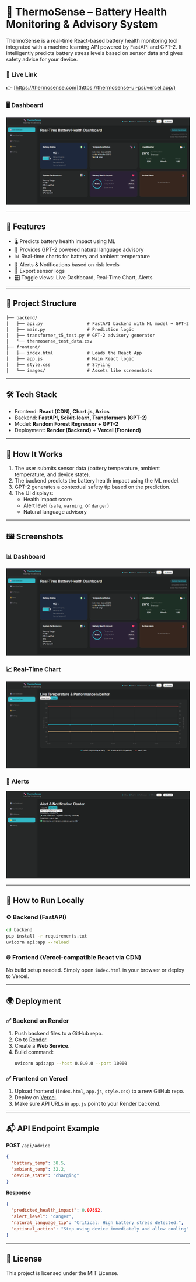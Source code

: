 # 🔋 ThermoSense – Battery Health Monitoring & Advisory System

ThermoSense is a real-time React-based battery health monitoring tool integrated with a machine learning API powered by FastAPI and GPT-2. It intelligently predicts battery stress levels based on sensor data and gives safety advice for your device.
### 📡 Live Link 
👉 [https://thermosense.com](https://thermosense-ui-psi.vercel.app/)

### 🖥️ Dashboard
![Dashboard](https://github.com/TanushriS/assets/blob/main/dashboard.png)

---

## 🚀 Features

- 🌡️ Predicts battery health impact using ML
- 🤖 Provides GPT-2 powered natural language advisory
- 📊 Real-time charts for battery and ambient temperature
- 🚨 Alerts & Notifications based on risk levels
- 📁 Export sensor logs
- 🎛️ Toggle views: Live Dashboard, Real-Time Chart, Alerts

---

## 📂 Project Structure

```
├── backend/
│   ├── api.py                 # FastAPI backend with ML model + GPT-2
│   ├── main.py                # Prediction logic
│   ├── transformer_t5_test.py # GPT-2 advisory generator
│   └── thermosense_test_data.csv
├── frontend/
│   ├── index.html             # Loads the React App
│   ├── app.js                 # Main React logic
│   ├── style.css              # Styling
│   └── images/                # Assets like screenshots
```

---

## 🛠️ Tech Stack

- Frontend: **React (CDN), Chart.js, Axios**
- Backend: **FastAPI, Scikit-learn, Transformers (GPT-2)**
- Model: **Random Forest Regressor + GPT-2**
- Deployment: **Render (Backend)** + **Vercel (Frontend)**

---

## 🧪 How It Works

1. The user submits sensor data (battery temperature, ambient temperature, and device state).
2. The backend predicts the battery health impact using the ML model.
3. GPT-2 generates a contextual safety tip based on the prediction.
4. The UI displays:
   - Health impact score
   - Alert level (`safe`, `warning`, or `danger`)
   - Natural language advisory

---

## 🖼️ Screenshots

### 📊 Dashboard
![Live Dashboard](https://github.com/TanushriS/assets/blob/main/dashboard.png)

### 📈 Real-Time Chart
![Chart](https://github.com/TanushriS/assets/blob/main/chart%20views.png)

### 🚨 Alerts
![Alerts](https://github.com/TanushriS/assets/blob/main/alerts.png)

---

## 🚧 How to Run Locally

### ⚙️ Backend (FastAPI)

```bash
cd backend
pip install -r requirements.txt
uvicorn api:app --reload
```

### 🌐 Frontend (Vercel-compatible React via CDN)

No build setup needed. Simply open `index.html` in your browser or deploy to Vercel.

---

## 🌍 Deployment

### ✅ Backend on Render

1. Push backend files to a GitHub repo.
2. Go to [Render](https://render.com).
3. Create a **Web Service**.
4. Build command:
   ```bash
   uvicorn api:app --host 0.0.0.0 --port 10000
   ```

### ✅ Frontend on Vercel

1. Upload frontend (`index.html`, `app.js`, `style.css`) to a new GitHub repo.
2. Deploy on [Vercel](https://vercel.com).
3. Make sure API URLs in `app.js` point to your Render backend.

---

## 📬 API Endpoint Example

**POST** `/api/advice`

```json
{
  "battery_temp": 38.5,
  "ambient_temp": 32.2,
  "device_state": "charging"
}
```

**Response**
```json
{
  "predicted_health_impact": 0.07852,
  "alert_level": "danger",
  "natural_language_tip": "Critical: High battery stress detected.",
  "optional_action": "Stop using device immediately and allow cooling"
}
```

---



## 📄 License

This project is licensed under the MIT License.
